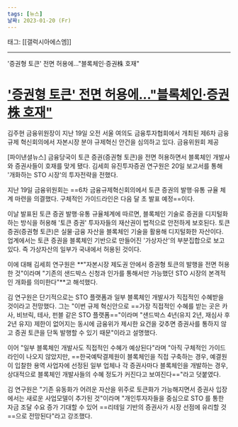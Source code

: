 ```yaml
---
tags: [뉴스]
날짜: 2023-01-20 (Fr)
---
```


태그: [[갤럭시아에스엠]]

___

'증권형 토큰' 전면 허용에..."블록체인·증권株 호재"
# ['증권형 토큰' 전면 허용에..."블록체인·증권株 호재"](https://n.news.naver.com/article/014/0004958486?sid=101)
김주현 금융위원장이 지난 19일 오전 서울 여의도 금융투자협회에서 개최된 제6차 금융규제 혁신회의에서 자본시장 분야 규제혁신 안건을 심의하고 있다. 금융위원회 제공  

[파이낸셜뉴스] 금융당국이 토큰 증권(증권형 토큰)을 전면 허용하면서 블록체인 개발사와 증권사들이 호재를 맞게 됐다. 김세희 유진투자증권 연구원은 20일 보고서를 통해 '개화하는 STO 시장'의 투자전략을 전했다.

지난 19일 금융위원회는 ==6차 금융규제혁신회의에서 토큰 증권의 발행·유통 규율 체계 마련을 의결했다. 구체적인 가이드라인은 다음 달 초 발표 예정==이다.

이날 발표된 토큰 증권 발행·유통 규율체계에 따르면, 블록체인 기술로 증권을 디지털화 하는 방식을 허용해 '토큰 증권' 투자자들의 재산권이 법적으로 안전하게 보호된다.
토큰 증권(증권형 토큰)은 실물·금융 자산을 블록체인 기술을 활용해 디지털화한 자산이다. 업계에서는 토큰 증권을 블록체인 기반으로 만들어진 '가상자산'의 부분집합으로 보고 있다. 즉 가상자산의 일부가 국내에서 허용된 것이다.

이에 대해 김세희 연구원은 **"자본시장 제도권 안에서 증권형 토큰의 발행을 전면 허용한 것"이라며 "기존의 샌드박스 신청과 인가를 통해서만 가능했던 STO 시장의 본격적인 개화를 의미한다"**고 해석했다.   

김 연구원은 단기적으로는 STO 플랫폼과 일부 블록체인 개발사가 직접적인 수혜받을 것이라고 전망했다. 그는 "이번 규제 혁신안으로 ==가장 직접적인 수혜를 받는 곳은 카사, 비브릭, 테사, 펀블 같은 STO 플랫폼=="이라며 "샌드박스 4년(유지 2년, 재심사 후 2년 유지) 제한이 없어지는 동시에 금융위가 제시한 요건을 갖추면 증권사를 통하지 않고 증권 토큰을 단독 발행할 수 있기 때문"이라고 설명했다.

이어 "일부 블록체인 개발사도 직접적인 수혜가 예상된다"라며 "아직 구체적인 가이드라인이 나오지 않았지만, ==한국예탁결제원이 블록체인을 직접 구축하는 경우, 예결원이 입찰한 용역 사업자에 선정된 일부 업체나 각 증권사마다 블록체인을 개발하는 경우, 상대적으로 블록체인 개발사들의 수혜 정도가 커진다고 보여진다=="라고 덧붙였다.

김 연구원은 "기존 유동화가 어려운 자산을 위주로 토큰화가 가능해지면서 증권사 입장에서는 새로운 사업모델이 추가된 것"이라며 "개인투자자들을 중심으로 STO 를 통한 자금 조달 수요 증가 기대할 수 있어 ==리테일 기반의 증권사가 시장 선점에 유리할 것==으로 전망된다"라고 강조했다.

